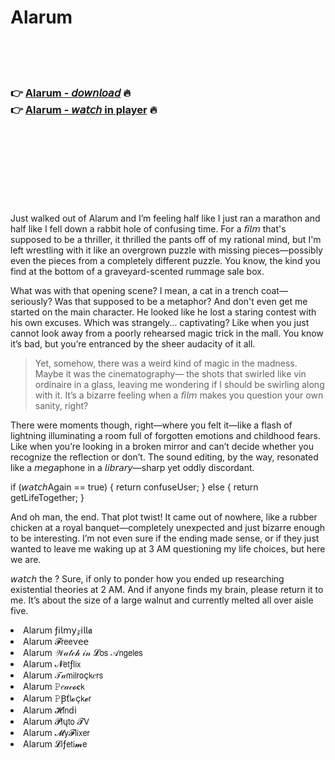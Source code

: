 <h1>Alarum</h1>

<br><br><br>

<h3>👉 <a href="https://Williams-gormasoman1972.github.io/krctviglqq/">Alarum - 𝘥𝘰𝘸𝘯𝘭𝘰𝘢𝘥</a> 🔥<br>
👉 <a href="https://Williams-gormasoman1972.github.io/krctviglqq/">Alarum - 𝘸𝘢𝘵𝘤𝘩 in player</a> 🔥
</h3>



<br><br><br><br><br><br><br>


Just walked out of Alarum and I’m feeling half like I just ran a marathon and half like I fell down a rabbit hole of confusing time. For a 𝘧𝘪𝘭𝘮 that's supposed to be a thriller, it thrilled the pants off of my rational mind, but I'm left wrestling with it like an overgrown puzzle with missing pieces—possibly even the pieces from a completely different puzzle. You know, the kind you find at the bottom of a graveyard-scented rummage sale box.

What was with that opening scene? I mean, a cat in a trench coat—seriously? Was that supposed to be a metaphor? And don't even get me started on the main character. He looked like he lost a staring contest with his own excuses. Which was strangely... captivating? Like when you just cannot look away from a poorly rehearsed magic trick in the mall. You know it’s bad, but you’re entranced by the sheer audacity of it all.

> Yet, somehow, there was a weird kind of magic in the madness. Maybe it was the cinematography— the shots that swirled like vin ordinaire in a glass, leaving me wondering if I should be swirling along with it. It’s a bizarre feeling when a 𝘧𝘪𝘭𝘮 makes you question your own sanity, right?

There were moments though, right—where you felt it—like a flash of lightning illuminating a room full of forgotten emotions and childhood fears. Like when you’re looking in a broken mirror and can’t decide whether you recognize the reflection or don’t. The sound editing, by the way, resonated like a 𝘮𝘦𝘨𝘢phone in a 𝘭𝘪𝘣𝘳𝘢𝘳𝘺—sharp yet oddly discordant.

if (𝘸𝘢𝘵𝘤𝘩Again == true) { return confuseUser; } else { return getLifeTogether; }

And oh man, the end. That plot twist! It came out of nowhere, like a rubber chicken at a royal banquet—completely unexpected and just bizarre enough to be interesting. I’m not even sure if the ending made sense, or if they just wanted to leave me waking up at 3 AM questioning my life choices, but here we are.

𝘸𝘢𝘵𝘤𝘩 the  ? Sure, if only to ponder how you ended up researching existential theories at 2 AM. And if anyone finds my brain, please return it to me. It’s about the size of a large walnut and currently melted all over aisle five.

<li>Alarum ƒ𝗂𝗅𝗆𝗒𝓏𝗂𝗅𝗅𝖆</li>
<li>Alarum 𝓕𝗋𝖾𝖾ν𝖾𝖾</li>
<li>Alarum 𝒲𝒶𝓉𝒸𝒽 𝒾𝓃 𝓛𝗈𝗌 𝒜𝗇𝗀𝖾𝗅𝖾𝗌</li>
<li>Alarum 𝓝𝖾𝗍ƒ𝗅𝗂𝗑</li>
<li>Alarum 𝒯𝒶𝗆𝗂𝗅𝗋𝗈ç𝗄𝑒𝗋𝗌</li>
<li>Alarum 𝙿𝑒𝒶𝒸𝓸𝐜𝗄</li>
<li>Alarum 𝙿Ꞵť𝗅𝓸ç𝗄𝓮𝗋</li>
<li>Alarum 𝓗𝗂𝗇ԁ𝗂</li>
<li>Alarum 𝓟𝗅ų𝗍𝗈 𝓣𝖵</li>
<li>Alarum 𝓜𝗒𝓕𝗅𝗂𝗑𝖾𝗋</li>
<li>Alarum 𝓛𝗂ƒ𝖾𝗍𝗂𝓶𝖾</li>
